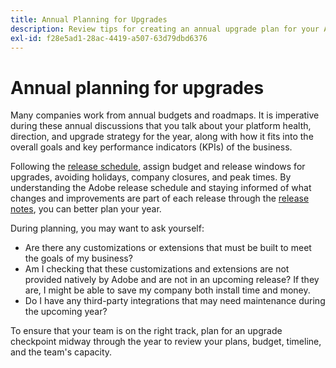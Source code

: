```yaml
---
title: Annual Planning for Upgrades
description: Review tips for creating an annual upgrade plan for your Adobe Commerce project.
exl-id: f28e5ad1-28ac-4419-a507-63d79dbd6376
---
```

# Annual planning for upgrades

Many companies work from annual budgets and roadmaps. It is imperative during these annual discussions that you talk about your platform health, direction, and upgrade strategy for the year, along with how it fits into the overall goals and key performance indicators (KPIs) of the business.

Following the [release schedule](https://experienceleague.adobe.com/en/docs/commerce-operations/release/planning/schedule), assign budget and release windows for upgrades, avoiding holidays, company closures, and peak times. By understanding the Adobe release schedule and staying informed of what changes and improvements are part of each release through the [release notes](https://experienceleague.adobe.com/en/docs/commerce-operations/release/notes/overview), you can better plan your year. 

During planning, you may want to ask yourself:

- Are there any customizations or extensions that must be built to meet the goals of my business?
- Am I checking that these customizations and extensions are not provided natively by Adobe and are not in an upcoming release? If they are, I might be able to save my company both install time and money.
- Do I have any third-party integrations that may need maintenance during the upcoming year?

To ensure that your team is on the right track, plan for an upgrade checkpoint midway through the year to review your plans, budget, timeline, and the team's capacity.
